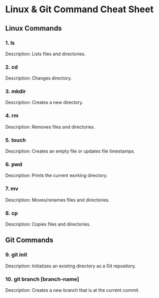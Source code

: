 # Linux & Git Command Cheat Sheet

## Linux Commands

### 1. ls
Description: Lists files and directories.

### 2. cd
Description: Changes directory.

### 3. mkdir
Description: Creates a new directory.

### 4. rm
Description: Removes files and directories.

### 5. touch
Description: Creates an empty file or updates file timestamps. 

### 6. pwd
Description: Prints the current working directory. 

### 7. mv
Description: Moves/renames files and directories.

### 8. cp
Description: Copies files and directories.  

## Git Commands

### 9. git init
Description: Initializes an existing directory as a Git repository.

### 10. git branch [branch-name]
Description: Creates a new branch that is at the current commit.

